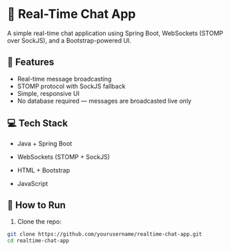 # 💬 Real-Time Chat App

A simple real-time chat application using Spring Boot, WebSockets (STOMP over SockJS), and a Bootstrap-powered UI.

## 🧠 Features

- Real-time message broadcasting
- STOMP protocol with SockJS fallback
- Simple, responsive UI
- No database required — messages are broadcasted live only

## 💻 Tech Stack
- Java + Spring Boot

- WebSockets (STOMP + SockJS)

- HTML + Bootstrap

- JavaScript


## 🚀 How to Run

1. Clone the repo:

```bash
git clone https://github.com/yourusername/realtime-chat-app.git
cd realtime-chat-app
